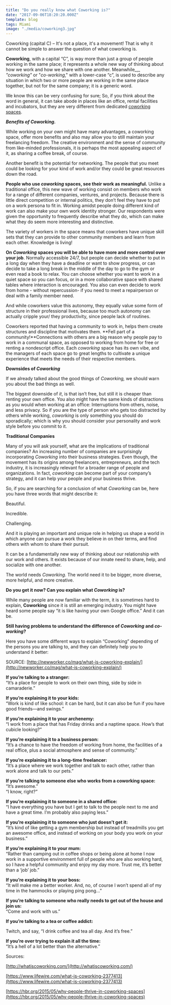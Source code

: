 ```yaml
---
title: "Do you really know what Coworking is?"
date: "2017-09-06T18:20:20.000Z"
template: blog
tags: Miami
image: "./media/coworking3.jpg"
---
```


Coworking (capital C) – It's not a place, it's a movement! That is why it cannot be simple to answer the question of what coworking is. 

**Coworking**, with a capital “C”, is way more than just a group of people working in the same place; it represents a whole new way of thinking about how we work and how we share with one another. Meanwhile_,_ _"coworking"_ or "_co-working_," with a lower-case “c”, is used to describe any situation in which two or more people are working in the same place together, but not for the same company; it is a generic word. 

We know this can be very confusing for sure; So, if you think about the word in general, it can take abode in places like an office, rental facilities and incubators, but they are very different from dedicated <a href="https://www.corporatesuites.com/benefits-of-coworking-space/" target="_blank">coworking spaces</a>. 

**_Benefits of Coworking._** 

While working on your own might have many advantages, a coworking space, offer more benefits and also may allow you to still maintain your freelancing freedom. The creative environment and the sense of community from like-minded professionals, it is perhaps the most appealing aspect of it, as sharing a coffee break, of course. 

Another benefit is the potential for networking. The people that you meet could be looking for your kind of work and/or they could be great resources down the road. 

**People who use _coworking_ spaces, see their work as meaningful.** Unlike a traditional office, this new wave of working consist on members who work for a range of different companies, ventures, and projects. Because there is little direct competition or internal politics, they don’t feel they have to put on a work persona to fit in. Working amidst people doing different kind of work can also make your own work identity stronger. Our respondents were given the opportunity to frequently describe what they do, which can make what they do seem more interesting and distinctive. 

The variety of workers in the space means that coworkers have unique skill sets that they can provide to other community members and learn from each other. Knowledge is living! 

**On _Coworking_ spaces you will be able to have more and more control over your job**. Normally accessible 24/7, but people can decide whether to put in a long day when they have a deadline or want to show progress, or can decide to take a long break in the middle of the day to go to the gym or even read a book to relax. You can choose whether you want to work in a quiet space so you can focus, or in a more collaborative space with shared tables where interaction is encouraged. You also can even decide to work from home - without repercussion- if you need to meet a repairperson or deal with a family member need. 

And while coworkers value this autonomy, they equally value some form of structure in their professional lives, because too much autonomy can actually cripple your/ they productivity, since people lack of routines. 

Coworkers reported that having a community to work in, helps them create structures and discipline that motivates them. **Fell part of a community!**Connections with others are a big reason why people pay to work in a communal space, as opposed to working from home for free or renting a nondescript office. Each _coworking_ space has its own vibe, and the managers of each space go to great lengths to cultivate a unique experience that meets the needs of their respective members. 

**Downsides of _Coworking_** 

If we already talked about the good things of _Coworking,_ we should warn you about the bad things as well. 

The biggest downside of _it_, is that isn’t free, but still it is cheaper than renting your own office. You also might have the same kinds of distractions as you would when working at an office: Interruptions from others, noise, and less privacy. So if you are the type of person who gets too distracted by others while working, _coworking_ is only something you should do sporadically; which is why you should consider your personality and work style before you commit to it.

**Traditional Companies** 

Many of you will ask yourself, what are the implications of traditional companies? An increasing number of companies are surprisingly incorporating _Coworking_ into their business strategies. Even though, the movement has its origins among freelancers, entrepreneurs, and the tech industry, it is increasingly relevant for a broader range of people and organizations. In fact, _coworking_ can become part of your company’s strategy, and it can help your people and your business thrive. 

So, if you are searching for a conclusion of what _Coworking_ can be, here you have three words that might describe it: 

Beautiful. 

Incredible. 

Challenging. 

And it is playing an important and unique role in helping us shape a world in which anyone can pursue a work they believe in on their terms, and find others with whom to share their pursuit. 

It can be a fundamentally new way of thinking about our relationship with our work and others. It exists because of our innate need to share, help, and socialize with one another. 

The world needs _Coworking._ The world need it to be bigger, more diverse, more helpful, and more creative.  

**Do you get it now? Can you explain what _Coworking_ is?** 

While many people are now familiar with the term, it is sometimes hard to explain, **Coworking** since it is still an emerging industry. You might have heard some people say “it is like having your own Google office.” And it can be. 

**Still having problems to understand the difference of _Coworking_ and _co-working_?** 

Here you have some different ways to explain “Coworking” depending of the persons you are talking to, and they can definitely help you to understand it better: 

SOURCE: [http://newworker.co/mag/what-is-coworking-explain/](http://newworker.co/mag/what-is-coworking-explain/) 

**If you’re talking to a stranger:**  
“It’s a place for people to work on their own thing, side by side in camaraderie.”  

**If you’re explaining it to your kids:**  
“Work is kind of like school: it can be hard, but it can also be fun if you have good friends—and swings.”  

**If you’re explaining it to your archenemy:**  
“I work from a place that has Friday drinks and a naptime space. How’s that cubicle looking?”  

**If you’re explaining it to a business person:**  
“It’s a chance to have the freedom of working from home, the facilities of a real office, plus a social atmosphere and sense of community.”  

**If you’re explaining it to a long-time freelancer:**  
“It’s a place where we work together and talk to each other, rather than work alone and talk to our pets.”  

**If you’re talking to someone else who works from a coworking space:**  
“It’s awesome.”  
“I know, right?”  

**If you’re explaining it to someone in a shared office:**  
“I have everything you have but I get to talk to the people next to me and have a great time. I’m probably also paying less.”  
  
**If you’re explaining it to someone who just doesn’t get it:**  
“It’s kind of like getting a gym membership but instead of treadmills you get an awesome office, and instead of working on your body you work on your business.”  

**If you’re explaining it to your mum:**  
“Rather than camping out in coffee shops or being alone at home I now work in a supportive environment full of people who are also working hard, so I have a helpful community and enjoy my day more. Trust me, it’s better than a ‘job’ job.”  

**If you’re explaining it to your boss:**  
“It will make me a better worker. And, no, of course I won’t spend all of my time in the hammocks or playing ping pong…”  

**If you’re talking to someone who really needs to get out of the house and join us:**  
“Come and work with us.”  

**If you’re talking to a tea or coffee addict:**  

Twitch, and say, “I drink coffee and tea all day. And it’s free.”  

**If you’re over trying to explain it all the time:**  
“It’s a hell of a lot better than the alternative.”  

<title-5>Sources:</title-5>

[http://whatiscoworking.com/](http://whatiscoworking.com/)  

[https://www.lifewire.com/what-is-coworking-2377413](https://www.lifewire.com/what-is-coworking-2377413)
  
[https://hbr.org/2015/05/why-people-thrive-in-coworking-spaces](https://hbr.org/2015/05/why-people-thrive-in-coworking-spaces)
